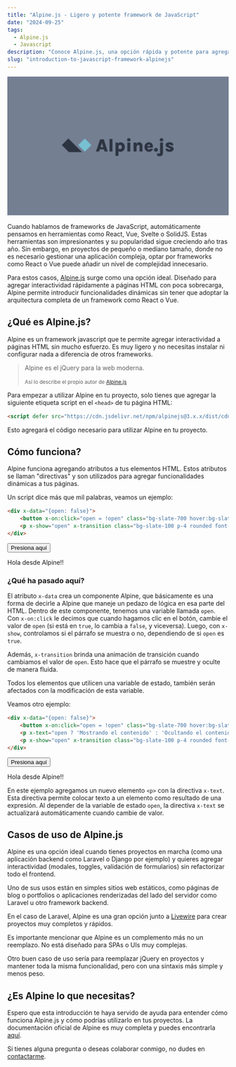 ```yaml
---
title: "Alpine.js - Ligero y potente framework de JavaScript"
date: "2024-09-25"
tags:
  - Alpine.js
  - Javascript
description: "Conoce Alpine.js, una opción rápida y potente para agregar interactividad a tus aplicaciones."
slug: "introduction-to-javascript-framework-alpinejs"
---
```


![Imagen de Alpine.js](../../assets/images/alpinejs_blog_image.png)

Cuando hablamos de frameworks de JavaScript, automáticamente pensamos en herramientas como React, Vue, Svelte o SolidJS. Estas herramientas son impresionantes y su popularidad sigue creciendo año tras año. Sin embargo, en proyectos de pequeño o mediano tamaño, donde no es necesario gestionar una aplicación compleja, optar por frameworks como React o Vue puede añadir un nivel de complejidad innecesario. 

Para estos casos, [Alpine.js](https://alpinejs.dev/) surge como una opción ideal. Diseñado para agregar interactividad rápidamente a páginas HTML con poca sobrecarga, Alpine permite introducir funcionalidades dinámicas sin tener que adoptar la arquitectura completa de un framework como React o Vue.

## ¿Qué es Alpine.js?

Alpine es un framework javascript que te permite agregar interactividad a páginas HTML sin mucho esfuerzo. Es muy ligero y no necesitas instalar ni configurar nada a diferencia de otros frameworks.

> Alpine es el jQuery para la web moderna.
>
><small>Así lo describe el propio autor de [Alpine.js](https://alpinejs.dev/)</small>

Para empezar a utilizar Alpine en tu proyecto, solo tienes que agregar la siguiente etiqueta script en el `<head>` de tu página HTML:

```html
<script defer src="https://cdn.jsdelivr.net/npm/alpinejs@3.x.x/dist/cdn.min.js"></script>
```

Esto agregará el código necesario para utilizar Alpine en tu proyecto.

## Cómo funciona?
Alpine funciona agregando atributos a tus elementos HTML. Estos atributos se llaman "directivas" y son utilizados para agregar funcionalidades dinámicas a tus páginas. 

Un script dice más que mil palabras, veamos un ejemplo:

```html
<div x-data="{open: false}">
    <button x-on:click="open = !open" class="bg-slate-700 hover:bg-slate-800 text-white py-2 px-4 rounded">Presiona aquí</button>
    <p x-show="open" x-transition class="bg-slate-100 p-4 rounded font-bold">Hola desde Alpine!!</p>
</div>
```

<div x-data="{open: false}">
    <button x-on:click="open = !open" class="bg-slate-700 hover:bg-slate-800 text-white py-2 px-4 rounded">Presiona aquí</button>
    <p x-cloak x-show="open" x-transition class="bg-slate-100 p-4 rounded font-bold">Hola desde Alpine!!</p>
</div>

### ¿Qué ha pasado aquí? 
El atributo `x-data` crea un componente Alpine, que básicamente es una forma de decirle a Alpine que maneje un pedazo de lógica en esa parte del HTML. Dentro de este componente, tenemos una variable llamada `open`. Con `x-on:click` le decimos que cuando hagamos clic en el botón, cambie el valor de `open` (si está en `true`, lo cambia a `false`, y viceversa). Luego, con `x-show`, controlamos si el párrafo se muestra o no, dependiendo de si `open` es `true`.

Además, `x-transition` brinda una animación de transición cuando cambiamos el valor de `open`. Esto hace que el párrafo se muestre y oculte de manera fluida. 

Todos los elementos que utilicen una variable de estado, también serán afectados con la modificación de esta variable. 

Veamos otro ejemplo:

```html
<div x-data="{open: false}">
    <button x-on:click="open = !open" class="bg-slate-700 hover:bg-slate-800 text-white py-2 px-4 rounded">Presiona aquí</button>
    <p x-text="open ? 'Mostrando el contenido' : 'Ocultando el contenido'" class="font-bold"></p>
    <p x-show="open" x-transition class="bg-slate-100 p-4 rounded font-bold">Hola desde Alpine!!</p>
</div>
```

<div x-data="{open: false}">
    <button x-on:click="open = !open" class="bg-slate-700 hover:bg-slate-800 text-white py-2 px-4 rounded">Presiona aquí</button>
    <p x-text="open ? 'Mostrando el contenido' : 'Ocultando el contenido'" class="font-bold"></p>
    <p x-cloak x-show="open" x-transition class="bg-slate-100 p-4 rounded font-bold">Hola desde Alpine!!</p>
</div>

En este ejemplo agregamos un nuevo elemento `<p>` con la directiva `x-text`. Esta directiva permite colocar texto a un elemento como resultado de una expresión. Al depender de la variable de estado `open`, la directiva `x-text` se actualizará automáticamente cuando cambie de valor. 

## Casos de uso de Alpine.js

Alpine es una opción ideal cuando tienes proyectos en marcha (como una aplicación backend como Laravel o Django por ejemplo) y quieres agregar interactividad (modales, toggles, validación de formularios) sin refactorizar todo el frontend.

Uno de sus usos están en simples sitios web estáticos, como páginas de blog o portfolios o aplicaciones renderizadas del lado del servidor como Laravel u otro framework backend. 

En el caso de Laravel, Alpine es una gran opción junto a [Livewire](https://livewire.laravel.com) para crear proyectos muy completos y rápidos.

<div class="important-content">Es importante mencionar que Alpine es un complemento más no un reemplazo. No está diseñado para SPAs o UIs muy complejas.
</div>

Otro buen caso de uso sería para reemplazar jQuery en proyectos y mantener toda la misma funcionalidad, pero con una sintaxis más simple y menos peso.

## ¿Es Alpine lo que necesitas?

Espero que esta introducción te haya servido de ayuda para entender cómo funciona Alpine.js y cómo podrías utilizarlo en tus proyectos. La documentación oficial de Alpine es muy completa y puedes encontrarla [aquí](https://alpinejs.dev/directives).

Si tienes alguna pregunta o deseas colaborar conmigo, no dudes en [contactarme](mailto:oscarmolinar96@gmail.com).